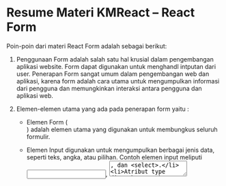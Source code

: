 # Resume Materi KMReact – React Form

Poin-poin dari materi React Form adalah sebagai berikut:

1. Penggunaan Form adalah salah satu hal krusial dalam pengembangan aplikasi website. Form dapat digunakan untuk menghandl intputan dari user. Penerapan Form sangat umum dalam pengembangan web dan aplikasi, karena form adalah cara utama untuk mengumpulkan informasi dari pengguna dan memungkinkan interaksi antara pengguna dan aplikasi web.

2. Elemen-elemen utama yang ada pada penerapan form yaitu :
   - Elemen Form (<form>) adalah elemen utama yang digunakan untuk membungkus seluruh formulir.
   - Elemen Input  digunakan untuk mengumpulkan berbagai jenis data, seperti teks, angka, atau pilihan. Contoh elemen input meliputi <input>, <textarea>, dan <select>.
   - Atribut type digunakan untuk menentukan jenis data yang akan dikumpulkan, seperti teks, angka, email, dan sebagainya.
   - Event Handler  seperti onSubmit digunakan untuk menentukan tindakan yang akan diambil saat pengguna mengirimkan formulir.

3. Controlled Component, adalah kita dapat menggabungkan cara penyimpanan dan memperbarui state di HTML dan React dengan menggunakan state pada React. Ini berarti bahwa nilai-nilai elemen-elemen form tersebut direpresentasikan dalam state komponen React, dan perubahan pada elemen formulir tercermin dalam perubahan pada state komponen. Dengan menggunakan komponen yang dikontrol, Anda memiliki kontrol penuh atas nilai-nilai formulir dan dapat melakukan validasi, perubahan, atau tindakan lain terhadap nilai-nilai ini sesuai dengan kebutuhan aplikasi Anda. 
